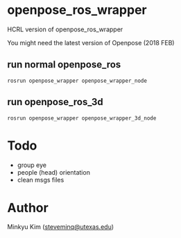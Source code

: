 # openpose_ros_wrapper

HCRL version of openpose_ros_wrapper

You might need the latest version of Openpose (2018 FEB)

## run normal openpose_ros

```
rosrun openpose_wrapper openpose_wrapper_node
```

## run openpose_ros_3d

```
rosrun openpose_wrapper openpose_wrapper_3d_node
```

# Todo 

- group eye
- people (head) orientation
- clean msgs files 


# Author
Minkyu Kim (steveminq@utexas.edu)
